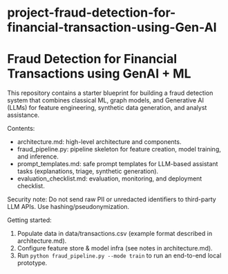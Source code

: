 # project-fraud-detection-for-financial-transaction-using-Gen-AI
# Fraud Detection for Financial Transactions using GenAI + ML

This repository contains a starter blueprint for building a fraud detection system that combines classical ML, graph models, and Generative AI (LLMs) for feature engineering, synthetic data generation, and analyst assistance.

Contents:
- architecture.md: high-level architecture and components.
- fraud_pipeline.py: pipeline skeleton for feature creation, model training, and inference.
- prompt_templates.md: safe prompt templates for LLM-based assistant tasks (explanations, triage, synthetic generation).
- evaluation_checklist.md: evaluation, monitoring, and deployment checklist.

Security note: Do not send raw PII or unredacted identifiers to third-party LLM APIs. Use hashing/pseudonymization.

Getting started:
1. Populate data in data/transactions.csv (example format described in architecture.md).
2. Configure feature store & model infra (see notes in architecture.md).
3. Run `python fraud_pipeline.py --mode train` to run an end-to-end local prototype.
